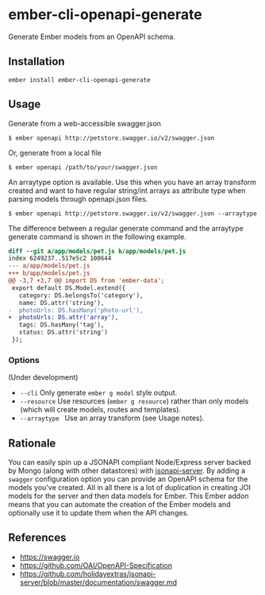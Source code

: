 # ember-cli-openapi-generate

Generate Ember models from an OpenAPI schema.

## Installation

```
ember install ember-cli-openapi-generate
```

## Usage

Generate from a web-accessible swagger.json
```
$ ember openapi http://petstore.swagger.io/v2/swagger.json
```

Or, generate from a local file
```
$ ember openapi /path/to/your/swagger.json
```


An arraytype option is available. Use this when you have an array transform created and want to have regular string/int arrays as attribute type when parsing models through openapi.json files.
```
$ ember openapi http://petstore.swagger.io/v2/swagger.json --arraytype
```

The difference between a regular generate command and the arraytype generate command is shown in the following example.
```diff
diff --git a/app/models/pet.js b/app/models/pet.js
index 6249237..517e5c2 100644
--- a/app/models/pet.js
+++ b/app/models/pet.js
@@ -3,7 +3,7 @@ import DS from 'ember-data';
 export default DS.Model.extend({
   category: DS.belongsTo('category'),
   name: DS.attr('string'),
-  photoUrls: DS.hasMany('photo-url'),
+  photoUrls: DS.attr('array'),
   tags: DS.hasMany('tag'),
   status: DS.attr('string')
 });
```


### Options

(Under development)

* `--cli` Only generate `ember g model` style output.
* `--resource` Use resources (`ember g resource`) rather than only models (which will create models, routes and templates).
* `--arraytype ` Use an array transform (see Usage notes).


## Rationale

You can easily spin up a JSONAPI compliant Node/Express server backed by Mongo (along with other datastores) with [jsonapi-server](https://github.com/holidayextras/jsonapi-server). By adding a `swagger` configuration option you can provide an OpenAPI schema for the models you've created. All in all there is a lot of duplication in creating JOI models for the server and then data models for Ember. This Ember addon means that you can automate the creation of the Ember models and optionally use it to update them when the API changes.

## References

* https://swagger.io
* https://github.com/OAI/OpenAPI-Specification
* https://github.com/holidayextras/jsonapi-server/blob/master/documentation/swagger.md

